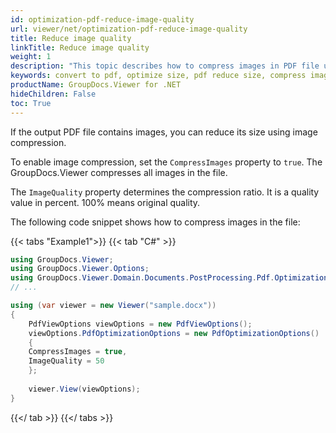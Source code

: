 ```yaml
---
id: optimization-pdf-reduce-image-quality
url: viewer/net/optimization-pdf-reduce-image-quality
title: Reduce image quality
linkTitle: Reduce image quality
weight: 1
description: "This topic describes how to compress images in PDF file using the GroupDocs.Viewer .NET API (C#)."
keywords: convert to pdf, optimize size, pdf reduce size, compress images
productName: GroupDocs.Viewer for .NET
hideChildren: False
toc: True
---
```


If the output PDF file contains images, you can reduce its size using image compression.

To enable image compression, set the `CompressImages` property to `true`. The GroupDocs.Viewer compresses all images in the file.

The `ImageQuality` property determines the compression ratio. It is a quality value in percent. 100% means original quality.

The following code snippet shows how to compress images in the file:

{{< tabs "Example1">}}
{{< tab "C#" >}}
```csharp
using GroupDocs.Viewer;
using GroupDocs.Viewer.Options;
using GroupDocs.Viewer.Domain.Documents.PostProcessing.Pdf.Optimization;
// ...

using (var viewer = new Viewer("sample.docx"))
{
    PdfViewOptions viewOptions = new PdfViewOptions();
    viewOptions.PdfOptimizationOptions = new PdfOptimizationOptions()
    {
    CompressImages = true,
    ImageQuality = 50
    };
     
    viewer.View(viewOptions);
}
```
{{</ tab >}}
{{</ tabs >}}



